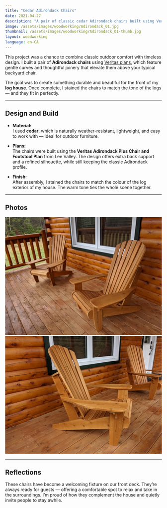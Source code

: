 ```yaml
---
title: "Cedar Adirondack Chairs"
date: 2021-04-27
description: "A pair of classic cedar Adirondack chairs built using Veritas plans and stained to match the colour of my log house."
image: /assets/images/woodworking/Adirondack_01.jpg
thumbnail: /assets/images/woodworking/Adirondack_01-thumb.jpg
layout: woodworking
language: en-CA
---
```


This project was a chance to combine classic outdoor comfort with timeless design. I built a pair of **Adirondack chairs** using [Veritas plans](https://www.leevalley.com/en-ca/shop/tools/plans/32755-adirondack-plus-chair-and-footstool-plan), which feature gentle curves and thoughtful joinery that elevate them above your typical backyard chair.

The goal was to create something durable and beautiful for the front of my **log house**. Once complete, I stained the chairs to match the tone of the logs — and they fit in perfectly.

---

## Design and Build

- **Material:**  
  I used **cedar**, which is naturally weather-resistant, lightweight, and easy to work with — ideal for outdoor furniture.

- **Plans:**  
  The chairs were built using the **Veritas Adirondack Plus Chair and Footstool Plan** from Lee Valley. The design offers extra back support and a refined silhouette, while still keeping the classic Adirondack profile.

- **Finish:**  
  After assembly, I stained the chairs to match the colour of the log exterior of my house. The warm tone ties the whole scene together.

---

## Photos

<div class="row row-cols-1 row-cols-md-2 g-4 my-3">

  <div class="col">
    <a href="/assets/images/woodworking/Adirondack_01-01.jpg"><img
       title="Adirondack chair with log house in background."
       class="img-fluid rounded shadow-sm"
       src="/assets/images/woodworking/Adirondack_01-01.jpg"
       alt="Adirondack chair with log house in background."></a>
  </div>

  <div class="col">
    <a href="/assets/images/woodworking/Adirondack_01-02.jpg"><img
       title="Pair of cedar Adirondack chairs on deck."
       class="img-fluid rounded shadow-sm"
       src="/assets/images/woodworking/Adirondack_01-02.jpg"
       alt="Pair of cedar Adirondack chairs on deck."></a>
  </div>

</div>

---

## Reflections

These chairs have become a welcoming fixture on our front deck. They’re always ready for guests — offering a comfortable spot to relax and take in the surroundings. I’m proud of how they complement the house and quietly invite people to stay awhile.

